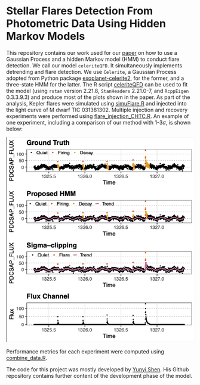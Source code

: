 # Stellar Flares Detection From Photometric Data Using Hidden Markov Models

This repository contains our work used for our [paper](https://iopscience.iop.org/article/10.3847/1538-4357/ad95f6/meta) on how to use a Gaussian Process and a hidden Markov model (HMM) to conduct flare detection. We call our model `celeriteQFD`. It simultaneously implements detrending and flare detection. We use `Celerite`, a Gaussian Process adopted from Python package [exoplanet-celerite2](https://github.com/exoplanet-dev/celerite2), for the former, and a three-state HMM for the latter. The R script [celeriteQFD](https://github.com/Esquivel-Arturo/celeriteQFD/blob/main/Res/CeleriteQFD/031381302/celeriteQFD.R) can be used to fit the model (using `rstan` version 2.21.8, `StanHeaders` 2.21.0-7, and `RcppEigen` 0.3.3.9.3) and produce most of the plots shown in the paper. As part of the analysis, Kepler flares were simulated using [simuFlare.R](https://github.com/Esquivel-Arturo/celeriteQFD/blob/main/R/simuFlares.R) and injected into the light curve of M dwarf TIC 031381302. Multiple injection and recovery experiments were performed using [flare_injection_CHTC.R](https://github.com/Esquivel-Arturo/celeriteQFD/blob/main/Res/Injection_recover/031381302/flare_injection_CHTC.R). An example of one experiment, including a comparison of our method with 1-3$`\sigma`$, is shown below:

![Alt text](https://github.com/Esquivel-Arturo/celeriteQFD/blob/main/Res/Injection_recover/flare_inj.png)

Performance metrics for each experiment were computed using [combine_data.R](https://github.com/Esquivel-Arturo/celeriteQFD/blob/main/Res/Injection_recover/031381302/combine_data.R).

The code for this project was mostly developed by [Yunyi Shen](https://github.com/YunyiShen?tab=repositories). His Github repository contains further content of the development phase of the model. 

